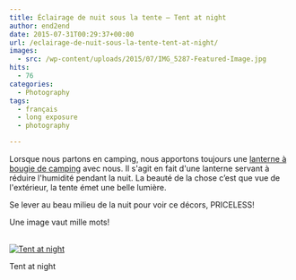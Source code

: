 ```yaml
---
title: Éclairage de nuit sous la tente – Tent at night
author: end2end
date: 2015-07-31T00:29:37+00:00
url: /eclairage-de-nuit-sous-la-tente-tent-at-night/
images:
  - src: /wp-content/uploads/2015/07/IMG_5287-Featured-Image.jpg
hits:
  - 76
categories:
  - Photography
tags:
  - français
  - long exposure
  - photography

---
```

Lorsque nous partons en camping, nous apportons toujours une [lanterne à bougie de camping](https://www.google.com/search?q=Lanterne+%C3%A0+bougie+de+camping) avec nous. Il s'agit en fait d'une lanterne servant à réduire l'humidité pendant la nuit. La beauté de la chose c’est que vue de l'extérieur, la tente émet une belle lumière.

Se lever au beau milieu de la nuit pour voir ce décors, PRICELESS!<!--more-->

Une image vaut mille mots!

[  
![Tent at night](http://www.end2endzone.com/wp-content/uploads/2015/07/IMG_5287_e2ez-672x448.jpg)  
](https://www.flickr.com/photos/154618444@N05/23729082528/in/album-72157689242914796/) 

Tent at night
